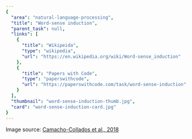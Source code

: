 ```yaml
---
{
  "area": "natural-language-processing",
  "title": "Word-sense induction",
  "parent_task": null,
  "links": [
    {
      "title": "Wikipeida",
      "type": "wikipedia",
      "url": "https://en.wikipedia.org/wiki/Word-sense_induction"
    },
    {
      "title": "Papers with Code",
      "type": "paperswithcode",
      "url": "https://paperswithcode.com/task/word-sense-induction"
    }
  ],
  "thumbnail": "word-sense-induction-thumb.jpg",
  "card": "word-sense-induction-card.jpg"
}
---
```

Image source: [Camacho-Collados et al., 2018](https://arxiv.org/pdf/1805.04032.pdf)
